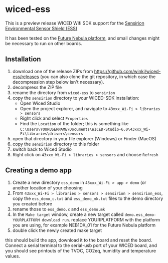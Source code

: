 # wiced-ess

This is a preview release WICED Wifi SDK support for the [Sensirion Environmental Sensor Shield (ESS)](https://developer.sensirion.com/ess/)

It has been tested on the [Future Nebula platform](http://www.futureelectronics.com/en/Technologies/Product.aspx?ProductID=NEB1DX01FCS1089735), and small changes might be necessary to run on other boards.

## Installation
1. download one of the release ZIPs from https://github.com/winkj/wiced-ess/releases (you can also clone the git repository, in which case the decompression step below isn't necessary).
2. decompress the ZIP file
3. rename the directory from ``wiced-ess`` to ``sensirion``
4. copy the ``sensirion`` directory to your WICED-SDK installation:
    - Open Wiced Studio
    - Open the project explorer, and navigate to ``43xxx_Wi-Fi > libraries > sensors``
    - Right click and select ``Properties``
    - Find the ``Location`` of the folder; this is something like ``C:\Users\YOURUSERNAME\Documents\WICED-Studio-6.0\43xxx_Wi-Fi\libraries\drivers\sensors``
5. open that directory in your file explorer (Windows) or Finder (MacOS)
6. copy the ``sensirion`` directory to this folder
7. switch back to Wiced Studio
8. Right click on ``43xxx_Wi-Fi > libraries > sensors`` and choose ``Refresh``

## Creating a demo app
1. Create a new directory ``ess_demo`` in ``43xxx_Wi-Fi > app > demo`` (or another location of your choosing
2. From ``43xxx_Wi-Fi > libraries > sensors > sensirion > sensirion_ess``, copy the ``ess_demo_c.txt`` and ``ess_demo_mk.txt`` files to the demo directory you created before
3. rename those to ``ess_demo.c`` and ``ess_demo.mk``
4. In the ``Make target`` window, create a new target called ``demo.ess_demo-YOURPLATFORM download run``. replace YOURPLATFORM with the platform you are using, for example NEB1DX_01 for the Future Nebula platform
5. double click the newly created make target

this should build the app, download it to the board and reset the board. Connect a serial terminal to the serial-usb port of your WICED board, and you should see printouts of the TVOC, CO2eq, humidity and temperature values.
    


